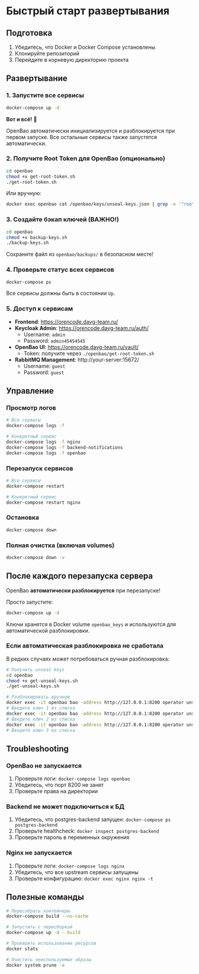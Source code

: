 # Быстрый старт развертывания

## Подготовка

1. Убедитесь, что Docker и Docker Compose установлены
2. Клонируйте репозиторий
3. Перейдите в корневую директорию проекта

## Развертывание

### 1. Запустите все сервисы

```bash
docker-compose up -d
```

**Вот и всё!** 🎉

OpenBao автоматически инициализируется и разблокируется при первом запуске.
Все остальные сервисы также запустятся автоматически.

### 2. Получите Root Token для OpenBao (опционально)

```bash
cd openbao
chmod +x get-root-token.sh
./get-root-token.sh
```

Или вручную:
```bash
docker exec openbao cat /openbao/keys/unseal-keys.json | grep -o '"root_token":"[^"]*' | cut -d'"' -f4
```

### 3. Создайте бэкап ключей (ВАЖНО!)

```bash
cd openbao
chmod +x backup-keys.sh
./backup-keys.sh
```

Сохраните файл из `openbao/backups/` в безопасном месте!

### 4. Проверьте статус всех сервисов

```bash
docker-compose ps
```

Все сервисы должны быть в состоянии `Up`.

### 5. Доступ к сервисам

- **Frontend**: https://orencode.davg-team.ru/
- **Keycloak Admin**: https://orencode.davg-team.ru/auth/
  - Username: `admin`
  - Password: `admin45454545`
- **OpenBao UI**: https://orencode.davg-team.ru/vault/
  - Token: получите через `./openbao/get-root-token.sh`
- **RabbitMQ Management**: http://your-server:15672/
  - Username: `guest`
  - Password: `guest`

## Управление

### Просмотр логов

```bash
# Все сервисы
docker-compose logs -f

# Конкретный сервис
docker-compose logs -f nginx
docker-compose logs -f backend-notifications
docker-compose logs -f openbao
```

### Перезапуск сервисов

```bash
# Все сервисы
docker-compose restart

# Конкретный сервис
docker-compose restart nginx
```

### Остановка

```bash
docker-compose down
```

### Полная очистка (включая volumes)

```bash
docker-compose down -v
```

## После каждого перезапуска сервера

OpenBao **автоматически разблокируется** при перезапуске!

Просто запустите:
```bash
docker-compose up -d
```

Ключи хранятся в Docker volume `openbao_keys` и используются для автоматической разблокировки.

### Если автоматическая разблокировка не сработала

В редких случаях может потребоваться ручная разблокировка:

```bash
# Получить unseal keys
cd openbao
chmod +x get-unseal-keys.sh
./get-unseal-keys.sh

# Разблокировать вручную
docker exec -it openbao bao -address http://127.0.0.1:8200 operator unseal
# Введите ключ 1 из списка
docker exec -it openbao bao -address http://127.0.0.1:8200 operator unseal
# Введите ключ 2 из списка
docker exec -it openbao bao -address http://127.0.0.1:8200 operator unseal
# Введите ключ 3 из списка
```

## Troubleshooting

### OpenBao не запускается

1. Проверьте логи: `docker-compose logs openbao`
2. Убедитесь, что порт 8200 не занят
3. Проверьте права на директории

### Backend не может подключиться к БД

1. Убедитесь, что postgres-backend запущен: `docker-compose ps postgres-backend`
2. Проверьте healthcheck: `docker inspect postgres-backend`
3. Проверьте пароль в переменных окружения

### Nginx не запускается

1. Проверьте логи: `docker-compose logs nginx`
2. Убедитесь, что все upstream сервисы запущены
3. Проверьте конфигурацию: `docker exec nginx nginx -t`

## Полезные команды

```bash
# Пересобрать контейнеры
docker-compose build --no-cache

# Запустить с пересборкой
docker-compose up -d --build

# Проверить использование ресурсов
docker stats

# Очистить неиспользуемые образы
docker system prune -a
```
